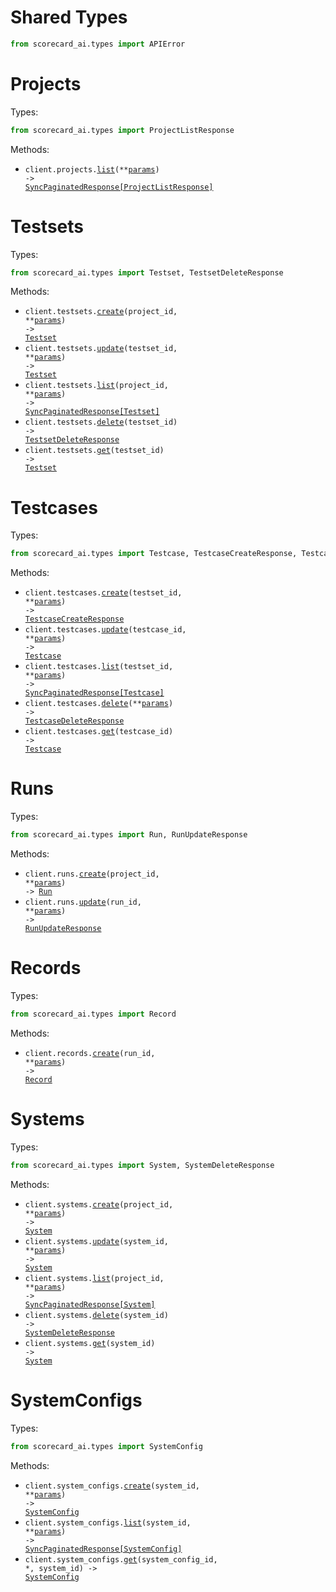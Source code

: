 # Shared Types

```python
from scorecard_ai.types import APIError
```

# Projects

Types:

```python
from scorecard_ai.types import ProjectListResponse
```

Methods:

- <code title="get /projects">client.projects.<a href="./src/scorecard_ai/resources/projects.py">list</a>(\*\*<a href="src/scorecard_ai/types/project_list_params.py">params</a>) -> <a href="./src/scorecard_ai/types/project_list_response.py">SyncPaginatedResponse[ProjectListResponse]</a></code>

# Testsets

Types:

```python
from scorecard_ai.types import Testset, TestsetDeleteResponse
```

Methods:

- <code title="post /projects/{projectId}/testsets">client.testsets.<a href="./src/scorecard_ai/resources/testsets.py">create</a>(project_id, \*\*<a href="src/scorecard_ai/types/testset_create_params.py">params</a>) -> <a href="./src/scorecard_ai/types/testset.py">Testset</a></code>
- <code title="patch /testsets/{testsetId}">client.testsets.<a href="./src/scorecard_ai/resources/testsets.py">update</a>(testset_id, \*\*<a href="src/scorecard_ai/types/testset_update_params.py">params</a>) -> <a href="./src/scorecard_ai/types/testset.py">Testset</a></code>
- <code title="get /projects/{projectId}/testsets">client.testsets.<a href="./src/scorecard_ai/resources/testsets.py">list</a>(project_id, \*\*<a href="src/scorecard_ai/types/testset_list_params.py">params</a>) -> <a href="./src/scorecard_ai/types/testset.py">SyncPaginatedResponse[Testset]</a></code>
- <code title="delete /testsets/{testsetId}">client.testsets.<a href="./src/scorecard_ai/resources/testsets.py">delete</a>(testset_id) -> <a href="./src/scorecard_ai/types/testset_delete_response.py">TestsetDeleteResponse</a></code>
- <code title="get /testsets/{testsetId}">client.testsets.<a href="./src/scorecard_ai/resources/testsets.py">get</a>(testset_id) -> <a href="./src/scorecard_ai/types/testset.py">Testset</a></code>

# Testcases

Types:

```python
from scorecard_ai.types import Testcase, TestcaseCreateResponse, TestcaseDeleteResponse
```

Methods:

- <code title="post /testsets/{testsetId}/testcases">client.testcases.<a href="./src/scorecard_ai/resources/testcases.py">create</a>(testset_id, \*\*<a href="src/scorecard_ai/types/testcase_create_params.py">params</a>) -> <a href="./src/scorecard_ai/types/testcase_create_response.py">TestcaseCreateResponse</a></code>
- <code title="put /testcases/{testcaseId}">client.testcases.<a href="./src/scorecard_ai/resources/testcases.py">update</a>(testcase_id, \*\*<a href="src/scorecard_ai/types/testcase_update_params.py">params</a>) -> <a href="./src/scorecard_ai/types/testcase.py">Testcase</a></code>
- <code title="get /testsets/{testsetId}/testcases">client.testcases.<a href="./src/scorecard_ai/resources/testcases.py">list</a>(testset_id, \*\*<a href="src/scorecard_ai/types/testcase_list_params.py">params</a>) -> <a href="./src/scorecard_ai/types/testcase.py">SyncPaginatedResponse[Testcase]</a></code>
- <code title="post /testcases/bulk-delete">client.testcases.<a href="./src/scorecard_ai/resources/testcases.py">delete</a>(\*\*<a href="src/scorecard_ai/types/testcase_delete_params.py">params</a>) -> <a href="./src/scorecard_ai/types/testcase_delete_response.py">TestcaseDeleteResponse</a></code>
- <code title="get /testcases/{testcaseId}">client.testcases.<a href="./src/scorecard_ai/resources/testcases.py">get</a>(testcase_id) -> <a href="./src/scorecard_ai/types/testcase.py">Testcase</a></code>

# Runs

Types:

```python
from scorecard_ai.types import Run, RunUpdateResponse
```

Methods:

- <code title="post /projects/{projectId}/runs">client.runs.<a href="./src/scorecard_ai/resources/runs.py">create</a>(project_id, \*\*<a href="src/scorecard_ai/types/run_create_params.py">params</a>) -> <a href="./src/scorecard_ai/types/run.py">Run</a></code>
- <code title="patch /runs/{runId}">client.runs.<a href="./src/scorecard_ai/resources/runs.py">update</a>(run_id, \*\*<a href="src/scorecard_ai/types/run_update_params.py">params</a>) -> <a href="./src/scorecard_ai/types/run_update_response.py">RunUpdateResponse</a></code>

# Records

Types:

```python
from scorecard_ai.types import Record
```

Methods:

- <code title="post /runs/{runId}/records">client.records.<a href="./src/scorecard_ai/resources/records.py">create</a>(run_id, \*\*<a href="src/scorecard_ai/types/record_create_params.py">params</a>) -> <a href="./src/scorecard_ai/types/record.py">Record</a></code>

# Systems

Types:

```python
from scorecard_ai.types import System, SystemDeleteResponse
```

Methods:

- <code title="post /projects/{projectId}/systems">client.systems.<a href="./src/scorecard_ai/resources/systems.py">create</a>(project_id, \*\*<a href="src/scorecard_ai/types/system_create_params.py">params</a>) -> <a href="./src/scorecard_ai/types/system.py">System</a></code>
- <code title="patch /systems/{systemId}">client.systems.<a href="./src/scorecard_ai/resources/systems.py">update</a>(system_id, \*\*<a href="src/scorecard_ai/types/system_update_params.py">params</a>) -> <a href="./src/scorecard_ai/types/system.py">System</a></code>
- <code title="get /projects/{projectId}/systems">client.systems.<a href="./src/scorecard_ai/resources/systems.py">list</a>(project_id, \*\*<a href="src/scorecard_ai/types/system_list_params.py">params</a>) -> <a href="./src/scorecard_ai/types/system.py">SyncPaginatedResponse[System]</a></code>
- <code title="delete /systems/{systemId}">client.systems.<a href="./src/scorecard_ai/resources/systems.py">delete</a>(system_id) -> <a href="./src/scorecard_ai/types/system_delete_response.py">SystemDeleteResponse</a></code>
- <code title="get /systems/{systemId}">client.systems.<a href="./src/scorecard_ai/resources/systems.py">get</a>(system_id) -> <a href="./src/scorecard_ai/types/system.py">System</a></code>

# SystemConfigs

Types:

```python
from scorecard_ai.types import SystemConfig
```

Methods:

- <code title="post /systems/{systemId}/configs">client.system_configs.<a href="./src/scorecard_ai/resources/system_configs.py">create</a>(system_id, \*\*<a href="src/scorecard_ai/types/system_config_create_params.py">params</a>) -> <a href="./src/scorecard_ai/types/system_config.py">SystemConfig</a></code>
- <code title="get /systems/{systemId}/configs">client.system_configs.<a href="./src/scorecard_ai/resources/system_configs.py">list</a>(system_id, \*\*<a href="src/scorecard_ai/types/system_config_list_params.py">params</a>) -> <a href="./src/scorecard_ai/types/system_config.py">SyncPaginatedResponse[SystemConfig]</a></code>
- <code title="get /systems/{systemId}/configs/{systemConfigId}">client.system_configs.<a href="./src/scorecard_ai/resources/system_configs.py">get</a>(system_config_id, \*, system_id) -> <a href="./src/scorecard_ai/types/system_config.py">SystemConfig</a></code>
